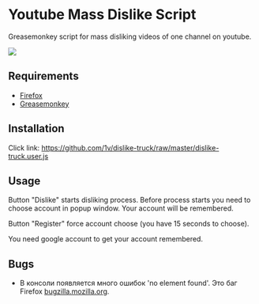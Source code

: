 # Youtube Mass Dislike Script

Greasemonkey script for mass disliking videos of one channel on youtube.

![](http://img-fotki.yandex.ru/get/9827/203537249.14/0_13633e_a2be4aec_orig.png)

## Requirements
* [Firefox](https://www.mozilla.org/firefox/new/)
* [Greasemonkey](https://addons.mozilla.org/firefox/addon/greasemonkey/)

## Installation
Click link: https://github.com/1v/dislike-truck/raw/master/dislike-truck.user.js

## Usage

Button "Dislike" starts disliking process. Before process starts you need to choose account in popup window. Your account will be remembered.

Button "Register" force account choose (you have 15 seconds to choose).

You need google account to get your account remembered.

## Bugs

* В консоли появляется много ошибок 'no element found'. Это баг Firefox [bugzilla.mozilla.org](https://bugzilla.mozilla.org/show_bug.cgi?id=884693).
